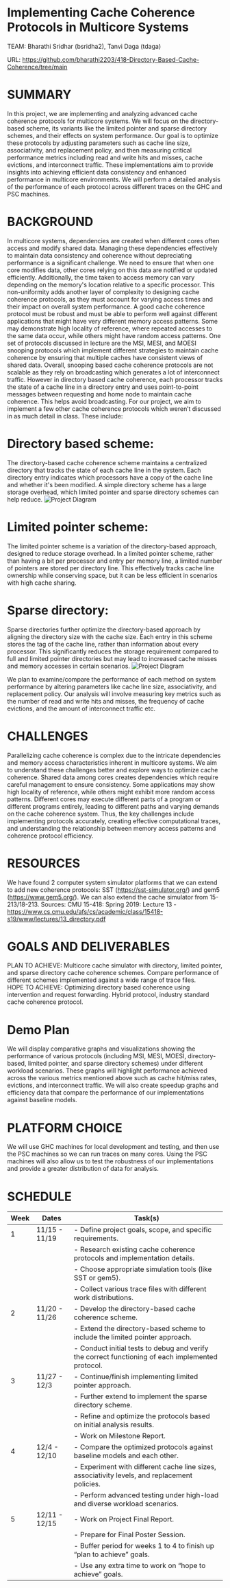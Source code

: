 # Implementing Cache Coherence Protocols in Multicore Systems

TEAM: Bharathi Sridhar (bsridha2), Tanvi Daga (tdaga)		

URL: https://github.com/bharathi2203/418-Directory-Based-Cache-Coherence/tree/main

# SUMMARY
In this project, we are implementing and analyzing advanced cache coherence protocols for multicore systems. We will focus on the directory-based scheme, its variants like the limited pointer and sparse directory schemes, and their effects on system performance. Our goal is to optimize these protocols by adjusting parameters such as cache line size, associativity, and replacement policy, and then measuring critical performance metrics including read and write hits and misses, cache evictions, and interconnect traffic. These implementations aim to provide insights into achieving efficient data consistency and enhanced performance in multicore environments. We will perform a detailed analysis of the performance of each protocol across different traces on the GHC and PSC machines. 	
 							
# BACKGROUND
In multicore systems, dependencies are created when different cores often access and modify shared data. Managing these dependencies effectively to maintain data consistency and coherence without depreciating performance is a significant challenge. We need to ensure that when one core modifies data, other cores relying on this data are notified or updated efficiently. Additionally, the time taken to access memory can vary depending on the memory's location relative to a specific processor. This non-uniformity adds another layer of complexity to designing cache coherence protocols, as they must account for varying access times and their impact on overall system performance. A good cache coherence protocol must be robust and must be able to perform well against different applications that might have very different memory access patterns. Some may demonstrate high locality of reference, where repeated accesses to the same data occur, while others might have random access patterns. 
One set of protocols discussed in lecture are the MSI, MESI, and MOESI snooping protocols which implement different strategies to maintain cache coherence by ensuring that multiple caches have consistent views of shared data. 
Overall, snooping based cache coherence protocols are not scalable as they rely on broadcasting which generates a lot of interconnect traffic. However in directory based cache coherence, each processor tracks the state of a cache line in a directory entry and uses point-to-point messages between requesting and home node to maintain cache coherence. This helps avoid broadcasting. 
For our project, we aim to implement a few other cache coherence protocols which weren’t discussed in as much detail in class. These include: 

# Directory based scheme: 
The directory-based cache coherence scheme maintains a centralized directory that tracks the state of each cache line in the system. Each directory entry indicates which processors have a copy of the cache line and whether it's been modified. A simple directory scheme has a large storage overhead, which limited pointer and sparse directory schemes can help reduce. 
![Project Diagram](https://github.com/bharathi2203/418-Directory-Based-Cache-Coherence/blob/main/images/image.png)

# Limited pointer scheme:
The limited pointer scheme is a variation of the directory-based approach, designed to reduce storage overhead. In a limited pointer scheme, rather than having a bit per processor and entry per memory line, a limited number of pointers are stored per directory line. This effectively tracks cache line ownership while conserving space, but it can be less efficient in scenarios with high cache sharing.
# Sparse directory: 
Sparse directories further optimize the directory-based approach by aligning the directory size with the cache size. Each entry in this scheme stores the tag of the cache line, rather than information about every processor. This significantly reduces the storage requirement compared to full and limited pointer directories but may lead to increased cache misses and memory accesses in certain scenarios.
![Project Diagram](https://github.com/bharathi2203/418-Directory-Based-Cache-Coherence/blob/main/images/image2.png)

We plan to examine/compare the performance of each method on system performance by altering parameters like cache line size, associativity, and replacement policy. Our analysis will involve measuring key metrics such as the number of read and write hits and misses, the frequency of cache evictions, and the amount of interconnect traffic etc. 		

# CHALLENGES
Parallelizing cache coherence is complex due to the intricate dependencies and memory access characteristics inherent in multicore systems. We aim to understand these challenges better and explore ways to optimize cache coherence. 
Shared data among cores creates dependencies which require careful management to ensure consistency. Some applications may show high locality of reference, while others might exhibit more random access patterns. Different cores may execute different parts of a program or different programs entirely, leading to different paths and varying demands on the cache coherence system. Thus, the key challenges include implementing protocols accurately, creating effective computational traces, and understanding the relationship between memory access patterns and coherence protocol efficiency. 

# RESOURCES
We have found 2 computer system simulator platforms that we can extend to add new coherence protocols: SST (https://sst-simulator.org/) and gem5 (https://www.gem5.org/). We can also extend the cache simulator from 15-213/18-213.
Sources:
CMU 15-418: Spring 2019: Lecture 13 - https://www.cs.cmu.edu/afs/cs/academic/class/15418-s19/www/lectures/13_directory.pdf

# GOALS AND DELIVERABLES
PLAN TO ACHIEVE: Multicore cache simulator with directory, limited pointer, and sparse directory cache coherence schemes. Compare performance of different schemes implemented against a wide range of trace files. 	
HOPE TO ACHIEVE: Optimizing directory based coherence using intervention and request forwarding. Hybrid protocol, industry standard cache coherence protocol.	
# Demo Plan
We will display comparative graphs and visualizations showing the performance of various protocols (including MSI, MESI, MOESI, directory-based, limited pointer, and sparse directory schemes) under different workload scenarios. These graphs will highlight performance achieved across the various metrics mentioned above such as cache hit/miss rates, evictions, and interconnect traffic. We will also create speedup graphs and efficiency data that compare the performance of our implementations against baseline models. 
# PLATFORM CHOICE
We will use GHC machines for local development and testing, and then use the PSC machines so we can run traces on many cores. Using the PSC machines will also allow us to test the robustness of our implementations and provide a greater distribution of data for analysis. 

# SCHEDULE

| Week | Dates         | Task(s)                                                                                      |
|------|---------------|----------------------------------------------------------------------------------------------|
| 1    | 11/15 - 11/19 | - Define project goals, scope, and specific requirements.                                    |
|      |               | - Research existing cache coherence protocols and implementation details.                    |
|      |               | - Choose appropriate simulation tools (like SST or gem5).                                    |
|      |               | - Collect various trace files with different work distributions.                             |
| 2    | 11/20 - 11/26 | - Develop the directory-based cache coherence scheme.                                        |
|      |               | - Extend the directory-based scheme to include the limited pointer approach.                 |
|      |               | - Conduct initial tests to debug and verify the correct functioning of each implemented protocol. |
| 3    | 11/27 - 12/3  | - Continue/finish implementing limited pointer approach.                                    |
|      |               | - Further extend to implement the sparse directory scheme.                                   |
|      |               | - Refine and optimize the protocols based on initial analysis results.                       |
|      |               | - Work on Milestone Report.                                                                  |
| 4    | 12/4 - 12/10  | - Compare the optimized protocols against baseline models and each other.                   |
|      |               | - Experiment with different cache line sizes, associativity levels, and replacement policies.|
|      |               | - Perform advanced testing under high-load and diverse workload scenarios.                   |
| 5    | 12/11 - 12/15 | - Work on Project Final Report.                                                              |
|      |               | - Prepare for Final Poster Session.                                                          |
|      |               | - Buffer period for weeks 1 to 4 to finish up “plan to achieve” goals.                       |
|      |               | - Use any extra time to work on “hope to achieve” goals.                                     |
